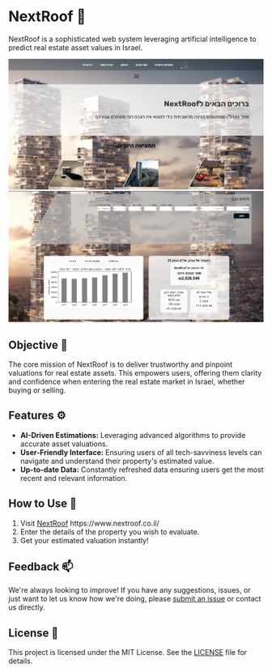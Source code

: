 # NextRoof :house_with_garden:

NextRoof is a sophisticated web system leveraging artificial intelligence to predict real estate asset values in Israel.

![NextRoof Image 1](core/static/img/nextroof1.png)
![NextRoof Image 2](core/static/img/nextroof2.png)

## Objective :dart:

The core mission of NextRoof is to deliver trustworthy and pinpoint valuations for real estate assets. This empowers users, offering them clarity and confidence when entering the real estate market in Israel, whether buying or selling.

## Features :gear:

- **AI-Driven Estimations:** Leveraging advanced algorithms to provide accurate asset valuations.
- **User-Friendly Interface:** Ensuring users of all tech-savviness levels can navigate and understand their property's estimated value.
- **Up-to-date Data:** Constantly refreshed data ensuring users get the most recent and relevant information.

## How to Use :book:

1. Visit [NextRoof]([www.nextroof.co.il](https://www.nextroof.co.il/))  https://www.nextroof.co.il/
2. Enter the details of the property you wish to evaluate.
3. Get your estimated valuation instantly!

## Feedback :mailbox:

We're always looking to improve! If you have any suggestions, issues, or just want to let us know how we're doing, please [submit an issue](https://github.com/YOUR_USERNAME/NEXTROOF_REPO_NAME/issues) or contact us directly.

## License :scroll:

This project is licensed under the MIT License. See the [LICENSE](LICENSE) file for details.
